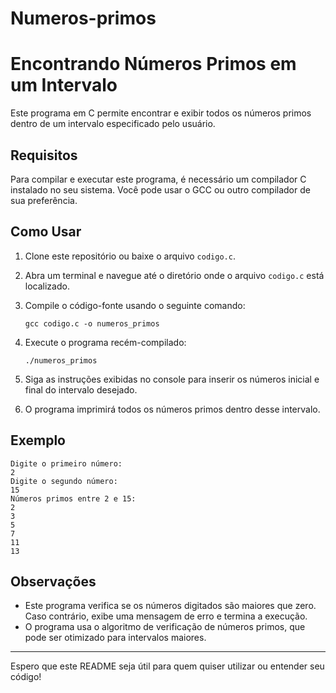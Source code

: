 # Numeros-primos

# Encontrando Números Primos em um Intervalo

Este programa em C permite encontrar e exibir todos os números primos dentro de um intervalo especificado pelo usuário.

## Requisitos

Para compilar e executar este programa, é necessário um compilador C instalado no seu sistema. Você pode usar o GCC ou outro compilador de sua preferência.

## Como Usar

1. Clone este repositório ou baixe o arquivo `codigo.c`.
2. Abra um terminal e navegue até o diretório onde o arquivo `codigo.c` está localizado.
3. Compile o código-fonte usando o seguinte comando:

    ```
    gcc codigo.c -o numeros_primos
    ```

4. Execute o programa recém-compilado:

    ```
    ./numeros_primos
    ```

5. Siga as instruções exibidas no console para inserir os números inicial e final do intervalo desejado.
6. O programa imprimirá todos os números primos dentro desse intervalo.

## Exemplo

```
Digite o primeiro número:
2
Digite o segundo número:
15
Números primos entre 2 e 15:
2
3
5
7
11
13
```

## Observações

- Este programa verifica se os números digitados são maiores que zero. Caso contrário, exibe uma mensagem de erro e termina a execução.
- O programa usa o algoritmo de verificação de números primos, que pode ser otimizado para intervalos maiores.

---

Espero que este README seja útil para quem quiser utilizar ou entender seu código!
